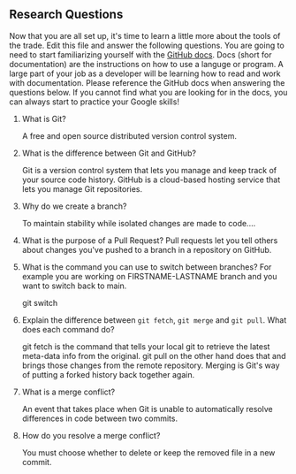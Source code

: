 ## Research Questions 

Now that you are all set up, it's time to learn a little more about the tools of the trade. Edit this file and answer the following questions. You are going to need to start familiarizing yourself with the [GitHub docs](https://docs.github.com/en). Docs (short for documentation) are the instructions on how to use a languge or program. A large part of your job as a developer will be learning how to read and work with documentation. Please reference the GitHub docs when answering the questions below. If you cannot find what you are looking for in the docs, you can always start to practice your Google skills!


1. What is Git? 
   
   A free and open source distributed version control system.

2. What is the difference between Git and GitHub?
   
   Git is a version control system that lets you manage and keep track of your source code history. GitHub is a cloud-based hosting service that lets you manage Git repositories.

3. Why do we create a branch? 
  
   To maintain stability while isolated changes are made to code....

4. What is the purpose of a Pull Request?
   Pull requests let you tell others about changes you've pushed to a branch in a repository on GitHub.

5. What is the command you can use to switch between branches? For example you are working on FIRSTNAME-LASTNAME branch and you want to switch back to main.
 
   git switch 

6. Explain the difference between `git fetch`, `git merge` and `git pull`. What does each command do?
   
   git fetch is the command that tells your local git to retrieve the latest meta-data info from the original. git pull on the other hand does that and brings those changes from the remote repository. 
   Merging is Git's way of putting a forked history back together again. 


7. What is a merge conflict?
   
    An event that takes place when Git is unable to automatically resolve differences in code between two commits.

8. How do you resolve a merge conflict?

    You must choose whether to delete or keep the removed file in a new commit.
